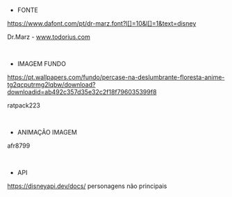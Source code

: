 - FONTE

https://www.dafont.com/pt/dr-marz.font?l[]=10&l[]=1&text=disney 

 Dr.Marz - <a>www.todorius.com</a>

&nbsp;
- IMAGEM FUNDO

https://pt.wallpapers.com/fundo/percase-na-deslumbrante-floresta-anime-tg2qcputrmg2lqbw/download?downloadid=ab492c357d35e32c2f18f796035399f8

ratpack223

&nbsp;
- ANIMAÇÃO IMAGEM

afr8799

&nbsp;

- API

 https://disneyapi.dev/docs/
 personagens não principais

